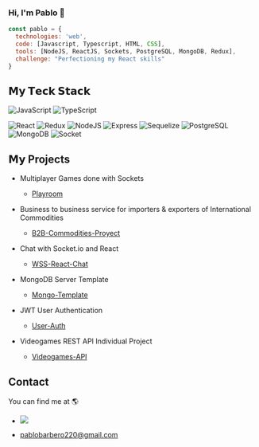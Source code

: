 ### Hi, I'm Pablo 👋

```javascript
const pablo = {
  technologies: 'web',
  code: [Javascript, Typescript, HTML, CSS],
  tools: [NodeJS, ReactJS, Sockets, PostgreSQL, MongoDB, Redux],
  challenge: "Perfectioning my React skills"
}
```

## 𝗠𝘆 𝗧𝗲𝗰𝗸 𝗦𝘁𝗮𝗰𝗸
![JavaScript](https://img.shields.io/badge/-JavaScript-%23F7DF1C?style=for-the-badge&logo=javascript&logoColor=000000&labelColor=%23F7DF1C&color=%23FFCE5A)
![TypeScript](https://img.shields.io/badge/-TypeScript-007ACC?style=for-the-badge&logo=typescript&logoColor=white)

![React](https://img.shields.io/badge/-React-%23282C34?style=for-the-badge&logo=react)
![Redux](https://img.shields.io/badge/Redux-593D88?style=for-the-badge&logo=redux&logoColor=white)
![NodeJS](https://img.shields.io/badge/Node.js-43853D?style=for-the-badge&logo=node.js&logoColor=white)
![Express](https://img.shields.io/badge/Express.js-404D59?style=for-the-badge)
![Sequelize](https://img.shields.io/badge/sequelize-323330?style=for-the-badge&logo=sequelize&logoColor=blue)
![PostgreSQL](https://img.shields.io/badge/PostgreSQL-316192?style=for-the-badge&logo=postgresql&logoColor=white)
![MongoDB](https://img.shields.io/badge/MongoDB-4EA94B?style=for-the-badge&logo=mongodb&logoColor=white)
![Socket](https://img.shields.io/badge/socket.io-010101?style=for-the-badge&logo=socket.io&logoColor=white)


## 𝗠𝘆 Projects

* Multiplayer Games done with Sockets
  - [Playroom](https://github.com/BarberoPablo/Playroom)

* Business to business service for importers & exporters of International Commodities
  - [B2B-Commodities-Proyect](https://github.com/BarberoPablo/Commodities-Project)

* Chat with Socket.io and React
  - [WSS-React-Chat](https://github.com/BarberoPablo/WSS-Chat-React)

* MongoDB Server Template
  - [Mongo-Template](https://github.com/BarberoPablo/mongoServer-template)

* JWT User Authentication
  - [User-Auth](https://github.com/BarberoPablo/user-authentication)

* Videogames REST API Individual Project
  - [Videogames-API](https://github.com/BarberoPablo/PI-Videogames)


## Contact
You can find me at 🌎
- <a href="https://www.linkedin.com/in/pablo-barbero-076720205"><img src="https://img.shields.io/badge/LinkedIn-%230077B5.svg?&style=flat-square&logo=linkedin&logoColor=white">

- pablobarbero220@gmail.com

